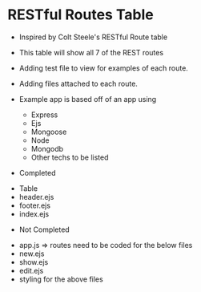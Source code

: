 # RESTful Routes Table

- Inspired by Colt Steele's RESTful Route table
- This table will show all 7 of the REST routes
- Adding test file to view for examples of each route.
- Adding files attached to each route.
- Example app is based off of an app using
  * Express
  * Ejs
  * Mongoose
  * Node
  * Mongodb
  * Other techs to be listed

- Completed
 * Table
 * header.ejs
 * footer.ejs
 * index.ejs
 
- Not Completed
 * app.js => routes need to be coded for the below files
 * new.ejs
 * show.ejs
 * edit.ejs
 * styling for the above files